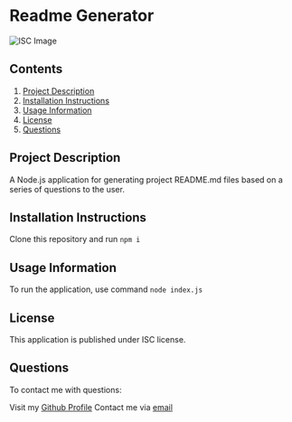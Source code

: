 # Readme Generator
![ISC Image](https://upload.wikimedia.org/wikipedia/commons/thumb/8/8c/%28ISC%29%C2%B2_logo_%28vectorized%29.svg/640px-%28ISC%29%C2%B2_logo_%28vectorized%29.svg.png)        
## Contents

1. [Project Description](##project-description)
2. [Installation Instructions](##installation-instructions)
3. [Usage Information](##usage-information)
4. [License](##license)
5. [Questions](##questions)


## Project Description

A Node.js application for generating project README.md files based on a series of questions to the user.

## Installation Instructions

Clone this repository and run ```npm i```

## Usage Information

To run the application, use command ```node index.js```

## License

This application is published under ISC license.


## Questions

To contact me with questions: 

Visit my [Github Profile](https://github.com/ross-mc)
Contact me via [email](mailto:rossmci90@hotmail.co.uk)


